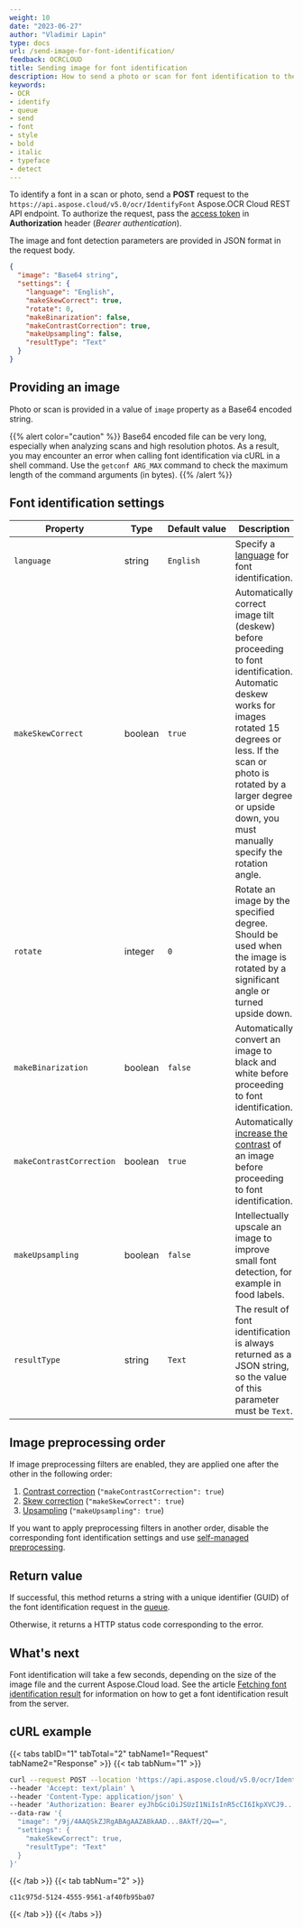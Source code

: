 ```yaml
---
weight: 10
date: "2023-06-27"
author: "Vladimir Lapin"
type: docs
url: /send-image-for-font-identification/
feedback: OCRCLOUD
title: Sending image for font identification
description: How to send a photo or scan for font identification to the Aspose.OCR Cloud API.
keywords:
- OCR
- identify
- queue
- send
- font
- style
- bold
- italic
- typeface
- detect
---
```


To identify a font in a scan or photo, send a **POST** request to the `https://api.aspose.cloud/v5.0/ocr/IdentifyFont` Aspose.OCR Cloud REST API endpoint. To authorize the request, pass the [access token](/ocr/authorization/) in **Authorization** header (_Bearer authentication_).

The image and font detection parameters are provided in JSON format in the request body.

```json
{
  "image": "Base64 string",
  "settings": {
    "language": "English",
    "makeSkewCorrect": true,
    "rotate": 0,
    "makeBinarization": false,
    "makeContrastCorrection": true,
    "makeUpsampling": false,
    "resultType": "Text"
  }
}
```

## Providing an image

Photo or scan is provided in a value of `image` property as a Base64 encoded string.

{{% alert color="caution" %}}
Base64 encoded file can be very long, especially when analyzing scans and high resolution photos. As a result, you may encounter an error when calling font identification via cURL in a shell command. Use the `getconf ARG_MAX` command to check the maximum length of the command arguments (in bytes).
{{% /alert %}}

## Font identification settings

Property | Type | Default&nbsp;value | Description
------- | ---- | ------------- | -----------
`language` | string | `English` | Specify a [language](/ocr/supported-languages/) for font identification.
`makeSkewCorrect` | boolean | `true` | Automatically correct image tilt (deskew) before proceeding to font identification.<br />Automatic deskew works for images rotated 15 degrees or less. If the scan or photo is rotated by a larger degree or upside down, you must manually specify the rotation angle.
`rotate` | integer | `0` | Rotate an image by the specified degree.<br />Should be used when the image is rotated by a significant angle or turned upside down.
`makeBinarization` | boolean | `false` | Automatically convert an image to black and white before proceeding to font identification.
`makeContrastCorrection` | boolean | `true` | Automatically [increase the contrast](/ocr/correct-image-contrast/) of an image before proceeding to font identification.
`makeUpsampling` | boolean | `false` | Intellectually upscale an image to improve small font detection, for example in food labels.
`resultType` | string | `Text` | The result of font identification is always returned as a JSON string, so the value of this parameter must be `Text`.

## Image preprocessing order

If image preprocessing filters are enabled, they are applied one after the other in the following order:

1. [Contrast correction](/ocr/correct-image-contrast/) (`"makeContrastCorrection": true`)
2. [Skew correction](/ocr/deskew-image/#using-the-recognition-setting) (`"makeSkewCorrect": true`)
3. [Upsampling](/ocr/upsample-image/#using-the-recognition-setting) (`"makeUpsampling": true`)

If you want to apply preprocessing filters in another order, disable the corresponding font identification settings and use [self-managed preprocessing](/ocr/preprocess-image/).

## Return value

If successful, this method returns a string with a unique identifier (GUID) of the font identification request in the [queue](/ocr/recognition-workflow/).

Otherwise, it returns a HTTP status code corresponding to the error.

## What's next

Font identification will take a few seconds, depending on the size of the image file and the current Aspose.Cloud load. See the article [Fetching font identification result](/ocr/fetch-font-identification-result/) for information on how to get a font identification result from the server.

## cURL example

{{< tabs tabID="1" tabTotal="2" tabName1="Request" tabName2="Response" >}}
{{< tab tabNum="1" >}}
```bash
curl --request POST --location 'https://api.aspose.cloud/v5.0/ocr/IdentifyFont' \
--header 'Accept: text/plain' \
--header 'Content-Type: application/json' \
--header 'Authorization: Bearer eyJhbGciOiJSUzI1NiIsInR5cCI6IkpXVCJ9...HaRYOxBcCRCPLnrFCVXpw7UA' \
--data-raw '{
  "image": "/9j/4AAQSkZJRgABAgAAZABkAAD...8AkTf/2Q==",
  "settings": {
    "makeSkewCorrect": true,
    "resultType": "Text"
  }
}'
```
{{< /tab >}}
{{< tab tabNum="2" >}}
```
c11c975d-5124-4555-9561-af40fb95ba07
```
{{< /tab >}}
{{< /tabs >}}

